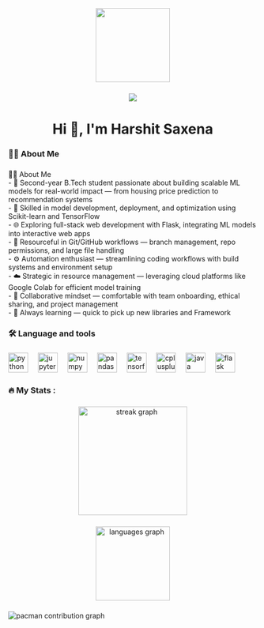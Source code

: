 <div align="center">
  <img height="150" src="https://media.giphy.com/media/M9gbBd9nbDrOTu1Mqx/giphy.gif"  />
</div>

###

<div align="center">


</div>

###

<div align="center">
  <img src="https://visitor-badge.laobi.icu/badge?page_id=harshitsaxena001.harshitsaxena001&right_color=aquamarine"  />
</div>

###

<h1 align="center">Hi 👋, I'm Harshit Saxena</h1>

###

<h3 align="left">👩‍💻  About Me</h3>

###

<p align="left">👨‍💻 About Me<br>- 🧠 Second-year B.Tech student passionate about building scalable ML models for real-world impact — from housing price prediction to recommendation systems<br>- 🤖 Skilled in model development, deployment, and optimization using Scikit-learn and TensorFlow<br>- 🌐 Exploring full-stack web development with Flask, integrating ML models into interactive web apps<br>- 🔧 Resourceful in Git/GitHub workflows — branch management, repo permissions, and large file handling<br>- ⚙️ Automation enthusiast — streamlining coding workflows with build systems and environment setup<br>- ☁️ Strategic in resource management — leveraging cloud platforms like Google Colab for efficient model training<br>- 🤝 Collaborative mindset — comfortable with team onboarding, ethical sharing, and project management<br>- 🚀 Always learning — quick to pick up new libraries and Framework</p>

###

<h3 align="left">🛠 Language and tools</h3>

###

<div align="left">
  <img src="https://cdn.jsdelivr.net/gh/devicons/devicon/icons/python/python-original.svg" height="40" alt="python logo"  />
  <img width="12" />
  <img src="https://cdn.jsdelivr.net/gh/devicons/devicon/icons/jupyter/jupyter-original.svg" height="40" alt="jupyter logo"  />
  <img width="12" />
  <img src="https://cdn.jsdelivr.net/gh/devicons/devicon/icons/numpy/numpy-original.svg" height="40" alt="numpy logo"  />
  <img width="12" />
  <img src="https://cdn.jsdelivr.net/gh/devicons/devicon/icons/pandas/pandas-original.svg" height="40" alt="pandas logo"  />
  <img width="12" />
  <img src="https://cdn.simpleicons.org/tensorflow/FF6F00" height="40" alt="tensorflow logo"  />
  <img width="12" />
  <img src="https://cdn.simpleicons.org/c++/00599C" height="40" alt="cplusplus logo"  />
  <img width="12" />
  <img src="https://skillicons.dev/icons?i=java" height="40" alt="java logo"  />
  <img width="12" />
  <img src="https://cdn.jsdelivr.net/gh/devicons/devicon/icons/flask/flask-original.svg" height="40" alt="flask logo"  />
</div>

###

<h3 align="left">🔥   My Stats :</h3>

###

<div align="center">
  <img src="https://streak-stats.demolab.com?user=harshitsaxena001&locale=en&mode=daily&theme=dark&hide_border=false&border_radius=5&order=3" height="220" alt="streak graph"  />
</div>

###

<div align="center">
  <img src="https://github-readme-stats.vercel.app/api/top-langs?username=harshitsaxena001&locale=en&hide_title=false&layout=compact&card_width=320&langs_count=5&theme=dracula&hide_border=false&order=2" height="150" alt="languages graph"  />
</div>

###

<div align="left">
</div>

###

<div align="left">
</div>

###

<picture>
  <source media="(prefers-color-scheme: dark)" srcset="https://raw.githubusercontent.com/harshitsaxena001/harshitsaxena001/output/pacman-contribution-graph-dark.svg">
  <source media="(prefers-color-scheme: light)" srcset="https://raw.githubusercontent.com/harshitsaxena001/harshitsaxena001/output/pacman-contribution-graph.svg">
  <img alt="pacman contribution graph" src="https://raw.githubusercontent.com/harshitsaxena001/harshitsaxena001/output/pacman-contribution-graph.svg">
</picture>

###

<div align="left">
</div>

###
